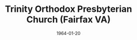 ---
date: &id001 1964-01-20
end_date: null
location:
  address: None
  city: Fairfax
  state: VA
minister:
- end: 1970-07-01
  name: Robert Thoburn
  start: 1964-01-20
  type: Pastor
- end: 1968-01-01
  name: Edwin Urban
  start: 1966-01-01
  type: Associate Pastor
ministers:
- Robert Thoburn
- Edwin Urban
name: Trinity Orthodox Presbyterian Church
names: null
origination_date: *id001
raw_data: "VIRGINIA  Fairfax\nTrinity Orthodox Presbyterian Church  (January 20, 1964\u2013\
  July 1, 1970)\n(withdrew to Independency, July 1, 1970)\nPastor: Robert Thoburn,\
  \ 1964\u201370\nAsst. Pastor: Edwin Urban, 1966\u201368"
received_from: null
states:
- VA
status:
  active: false
  end_date: 1970-07-01
  reason: withdrawal
  received_from: null
  withdrawal_to: Independency
title: Trinity Orthodox Presbyterian Church (Fairfax VA)
withdrawal_to:
- Independency
year_established:
- 1964

---
